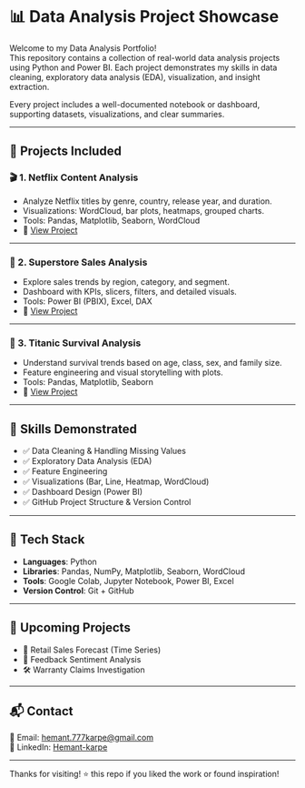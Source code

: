 # 📊 Data Analysis Project Showcase

Welcome to my Data Analysis Portfolio!  
This repository contains a collection of real-world data analysis projects using Python and Power BI. Each project demonstrates my skills in data cleaning, exploratory data analysis (EDA), visualization, and insight extraction.

Every project includes a well-documented notebook or dashboard, supporting datasets, visualizations, and clear summaries.

---

## 📁 Projects Included

### 🎬 1. Netflix Content Analysis
- Analyze Netflix titles by genre, country, release year, and duration.
- Visualizations: WordCloud, bar plots, heatmaps, grouped charts.
- Tools: Pandas, Matplotlib, Seaborn, WordCloud
- 📂 [View Project](./netflix%20Movies)

---

### 🏬 2. Superstore Sales Analysis
- Explore sales trends by region, category, and segment.
- Dashboard with KPIs, slicers, filters, and detailed visuals.
- Tools: Power BI (PBIX), Excel, DAX
- 📂 [View Project](./Business%20Dashboarding)

---

### 🚢 3. Titanic Survival Analysis
- Understand survival trends based on age, class, sex, and family size.
- Feature engineering and visual storytelling with plots.
- Tools: Pandas, Matplotlib, Seaborn
- 📂 [View Project](./Titanic_Dataset)

---

## 🧠 Skills Demonstrated

- ✅ Data Cleaning & Handling Missing Values
- ✅ Exploratory Data Analysis (EDA)
- ✅ Feature Engineering
- ✅ Visualizations (Bar, Line, Heatmap, WordCloud)
- ✅ Dashboard Design (Power BI)
- ✅ GitHub Project Structure & Version Control

---

## 🔧 Tech Stack

- **Languages**: Python
- **Libraries**: Pandas, NumPy, Matplotlib, Seaborn, WordCloud
- **Tools**: Google Colab, Jupyter Notebook, Power BI, Excel
- **Version Control**: Git + GitHub

---

## 🌱 Upcoming Projects

- 🧮 Retail Sales Forecast (Time Series)
- 🧾 Feedback Sentiment Analysis
- 🛠 Warranty Claims Investigation

---

## 📬 Contact

📧 Email: hemant.777karpe@gmail.com  
🔗 LinkedIn: [Hemant-karpe](https://www.linkedin.com/in/hemant-karpe)

---

Thanks for visiting! ⭐️ this repo if you liked the work or found inspiration!
